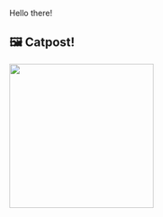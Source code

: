 Hello there!



## 🖼️ Catpost!

<sub>
    <img src="https://cdn2.thecatapi.com/images/49g.gif" height="256">
</sub>


